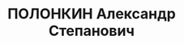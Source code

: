 ---
title: ПОЛОНКИН Александр Степанович
description: 'Род. в 1878, Енисейская губ., Канский окр., пос. Иланский, русский.
  Проживал: г. Красноярск. Экономист в плановом отделе Красноярского ПВРЗ.

  Арестован 01.04.1937. Обв. по ст. 58-1 "а", 58-8, 58-9, 58-11 УК РСФСР. 10.02.1938
  – Дело прекращено. (Умер 21.11.1937 в Красноярской тюремной больнице.).

  Реабилитирован Красноярским крайсудом'
---